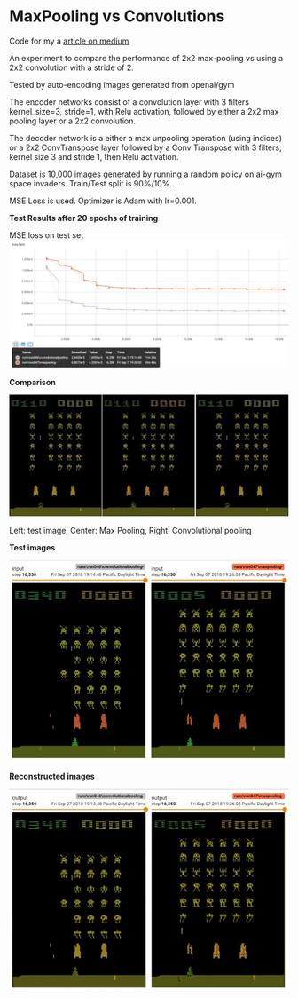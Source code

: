 # MaxPooling vs Convolutions

Code for my a [article on medium](https://medium.com/@duanenielsen/deep-learning-cage-match-max-pooling-vs-convolutions-e42581387cb9)

An experiment to compare the performance of 2x2 max-pooling vs using a 2x2 convolution with a stride of 2.

Tested by auto-encoding images generated from openai/gym

The encoder networks consist of a convolution layer with 3 filters kernel_size=3, stride=1, with Relu activation,
followed by either a 2x2 max pooling layer or a 2x2 convolution.

The decoder network is a either a max unpooling operation (using indices) or a 2x2 ConvTranspose
layer followed by a Conv Transpose with 3 filters, kernel size 3 and stride 1, then Relu activation.

Dataset is 10,000 images generated by running a random policy on ai-gym space invaders.
Train/Test split is 90%/10%.

MSE Loss is used.  Optimizer is Adam with lr=0.001.

**Test Results after 20 epochs of training**

MSE loss on test set
![Alt text](images/maxvsconv.JPG?raw=true "Runs")

**Comparison**

![Alt text](images/comparison.JPG?raw=true "Comparison")

Left: test image, Center: Max Pooling, Right: Convolutional pooling

**Test images**

![Alt text](images/original.JPG?raw=true "Title")

**Reconstructed images**

![Alt text](images/maxvconvimage.JPG?raw=true "Title")